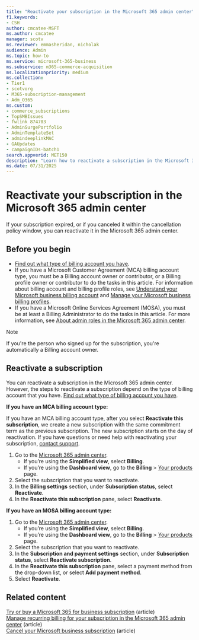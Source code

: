 ```yaml
---
title: "Reactivate your subscription in the Microsoft 365 admin center"
f1.keywords:
- CSH
author: cmcatee-MSFT
ms.author: cmcatee
manager: scotv
ms.reviewer: emmasheridan, nicholak
audience: Admin
ms.topic: how-to
ms.service: microsoft-365-business
ms.subservice: m365-commerce-acquisition
ms.localizationpriority: medium
ms.collection: 
- Tier1
- scotvorg
- M365-subscription-management
- Adm_O365
ms.custom:
- commerce_subscriptions
- TopSMBIssues
- fwlink 874703
- AdminSurgePortfolio
- AdminTemplateSet
- admindeeplinkMAC
- GAUpdates
- campaignIDs-batch1
search.appverid: MET150 
description: "Learn how to reactivate a subscription in the Microsoft 365 admin center."
ms.date: 07/31/2025
---
```


# Reactivate your subscription in the Microsoft 365 admin center

If your subscription expired, or if you canceled it within the cancellation policy window, you can reactivate it in the Microsoft 365 admin center.
  
## Before you begin

- [Find out what type of billing account you have](../manage-billing-accounts.md#view-my-billing-accounts).
- If you have a Microsoft Customer Agreement (MCA) billing account type, you must be a Billing account owner or contributor, or a Billing profile owner or contributor to do the tasks in this article. For information about billing account and billing profile roles, see [Understand your Microsoft business billing account](../manage-billing-accounts.md) and [Manage your Microsoft business billing profiles](../billing-and-payments/manage-billing-profiles.md).
- If you have a Microsoft Online Services Agreement (MOSA), you must be at least a Billing Administrator to do the tasks in this article. For more information, see [About admin roles in the Microsoft 365 admin center](../../admin/add-users/about-admin-roles.md).

> [!NOTE]
> If you're the person who signed up for the subscription, you're automatically a Billing account owner.

## Reactivate a subscription

You can reactivate a subscription in the Microsoft 365 admin center. However, the steps to reactivate a subscription depend on the type of billing account that you have. [Find out what type of billing account you have](../manage-billing-accounts.md#view-my-billing-accounts).

**If you have an MCA billing account type:**

If you have an MCA billing account type, after you select **Reactivate this subscription**, we create a new subscription with the same commitment term as the previous subscription. The new subscription starts on the day of reactivation. If you have questions or need help with reactivating your subscription, [contact support](../../admin/get-help-support.md).

1. Go to the <a href="https://go.microsoft.com/fwlink/p/?linkid=2024339" target="_blank">Microsoft 365 admin center</a>.
    - If you’re using the **Simplified view**, select **Billing**.
    - If you’re using the **Dashboard view**, go to the **Billing** > <a href="https://go.microsoft.com/fwlink/p/?linkid=842054" target="_blank">Your products</a> page.
2. Select the subscription that you want to reactivate.
3. In the **Billing settings** section, under **Subscription status**, select **Reactivate**.
4. In the **Reactivate this subscription** pane, select **Reactivate**.

**If you have an MOSA billing account type:**

1. Go to the <a href="https://go.microsoft.com/fwlink/p/?linkid=2024339" target="_blank">Microsoft 365 admin center</a>.
    - If you’re using the **Simplified view**, select **Billing**.
    - If you’re using the **Dashboard view**, go to the **Billing** > <a href="https://go.microsoft.com/fwlink/p/?linkid=842054" target="_blank">Your products</a> page.
2. Select the subscription that you want to reactivate.
3. In the **Subscription and payment settings** section, under **Subscription status**, select **Reactivate subscription**.
4. In the **Reactivate this subscription** pane, select a payment method from the drop-down list, or select **Add payment method**.
5. Select **Reactivate**.

## Related content

[Try or buy a Microsoft 365 for business subscription](../try-or-buy-microsoft-365.md) (article)\
[Manage recurring billing for your subscription in the Microsoft 365 admin center](renew-your-subscription.md) (article)\
[Cancel your Microsoft business subscription](cancel-your-subscription.md) (article)
